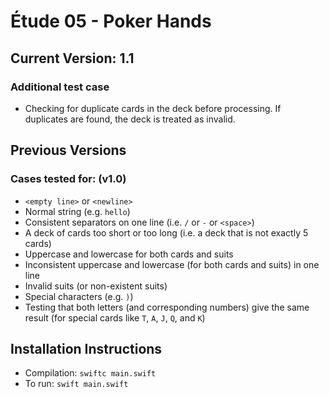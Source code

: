 # Étude 05 - Poker Hands
## Current Version: 1.1
### Additional test case
* Checking for duplicate cards in the deck before processing. If duplicates are found, the deck is treated as invalid.

## Previous Versions
### Cases tested for: (v1.0)
* `<empty line>` or `<newline>`
* Normal string (e.g. `hello`)
* Consistent separators on one line (i.e. `/` or `-` or `<space>`)
* A deck of cards too short or too long (i.e. a deck that is not exactly 5 cards)
* Uppercase and lowercase for both cards and suits
* Inconsistent uppercase and lowercase (for both cards and suits) in one line
* Invalid suits (or non-existent suits)
* Special characters (e.g. `)`)
* Testing that both letters (and corresponding numbers) give the same result (for special cards like `T`, `A`, `J`, `Q`, and `K`)


## Installation Instructions
* Compilation: `swiftc main.swift`
* To run: `swift main.swift`
